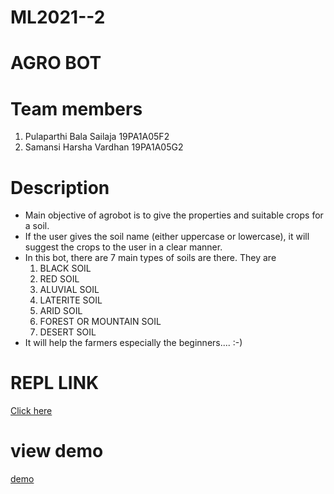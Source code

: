 # ML2021--2

# AGRO BOT

# Team members
1. Pulaparthi Bala Sailaja 19PA1A05F2
2. Samansi Harsha Vardhan 19PA1A05G2

# Description

- Main objective of agrobot is to give the properties and suitable crops for a soil.
- If the user gives the soil name (either uppercase or lowercase), it will suggest the crops to the user in a clear manner.
- In this bot, there are 7 main types of soils are there. They are
  1. BLACK SOIL  
  2. RED SOIL  
  3. ALUVIAL SOIL 
  4. LATERITE SOIL 
  5. ARID SOIL 
  6. FOREST OR MOUNTAIN SOIL 
  7. DESERT SOIL 
- It will help the farmers especially the beginners.... :-) 


# REPL LINK
<a href="https://agrobot.19pa1a05f2.repl.co/">Click here</a>

# view demo
<a href="https://youtu.be/aumvFUf2_Gs">demo</a>
